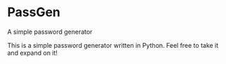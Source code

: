 # PassGen
A simple password generator


This is a simple password generator written in Python. Feel free to take it and expand on it! 
